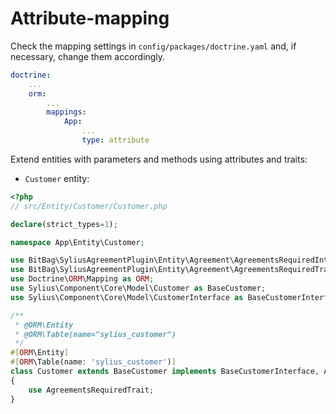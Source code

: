 # Attribute-mapping

Check the mapping settings in `config/packages/doctrine.yaml` and, if necessary, change them accordingly.
```yaml
doctrine:
    ...
    orm:
        ...
        mappings:
            App:
                ...
                type: attribute
```

Extend entities with parameters and methods using attributes and traits:

- `Customer` entity:

```php
<?php
// src/Entity/Customer/Customer.php

declare(strict_types=1);

namespace App\Entity\Customer;

use BitBag\SyliusAgreementPlugin\Entity\Agreement\AgreementsRequiredInterface;
use BitBag\SyliusAgreementPlugin\Entity\Agreement\AgreementsRequiredTrait;
use Doctrine\ORM\Mapping as ORM;
use Sylius\Component\Core\Model\Customer as BaseCustomer;
use Sylius\Component\Core\Model\CustomerInterface as BaseCustomerInterface;

/**
 * @ORM\Entity
 * @ORM\Table(name="sylius_customer")
 */
#[ORM\Entity]
#[ORM\Table(name: 'sylius_customer')]
class Customer extends BaseCustomer implements BaseCustomerInterface, AgreementsRequiredInterface
{
    use AgreementsRequiredTrait;
}
```
